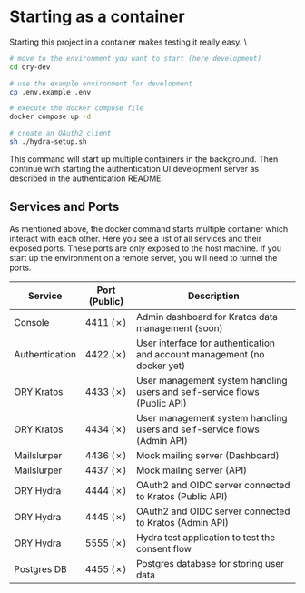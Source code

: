 # Starting as a container

Starting this project in a container makes testing it really easy. \

```bash
# move to the environment you want to start (here development)
cd ory-dev

# use the example environment for development
cp .env.example .env

# execute the docker compose file
docker compose up -d

# create an OAuth2 client
sh ./hydra-setup.sh
```

This command will start up multiple containers in the background.
Then continue with starting the authentication UI development server as described in the authentication README.

## Services and Ports

As mentioned above, the docker command starts multiple container which interact with each other. 
Here you see a list of all services and their exposed ports. 
These ports are only exposed to the host machine.
If you start up the environment on a remote server, you will need to tunnel the ports.

| Service        | Port (Public) | Description                                                               |
|----------------|---------------|---------------------------------------------------------------------------|
| Console        | 4411 (✗)      | Admin dashboard for Kratos data management (soon)                         |
| Authentication | 4422 (✗)      | User interface for authentication and account management (no docker yet)  |
| ORY Kratos     | 4433 (✗)      | User management system handling users and self-service flows (Public API) |
| ORY Kratos     | 4434 (✗)      | User management system handling users and self-service flows (Admin API)  |
| Mailslurper    | 4436 (✗)      | Mock mailing server (Dashboard)                                           |
| Mailslurper    | 4437 (✗)      | Mock mailing server (API)                                                 |
| ORY Hydra      | 4444 (✗)      | OAuth2 and OIDC server connected to Kratos (Public API)                   |
| ORY Hydra      | 4445 (✗)      | OAuth2 and OIDC server connected to Kratos (Admin API)                    |
| ORY Hydra      | 5555 (✗)      | Hydra test application to test the consent flow                           |
| Postgres DB    | 4455 (✗)      | Postgres database for storing user data                                   |
